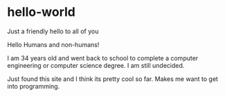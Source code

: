 # hello-world
Just a friendly hello to all of you


Hello Humans and non-humans!

I am 34 years old and went back to school to complete a computer engineering or computer science degree.  I am still undecided.

Just found this site and I think its pretty cool so far.  Makes me want to get into programming.  
